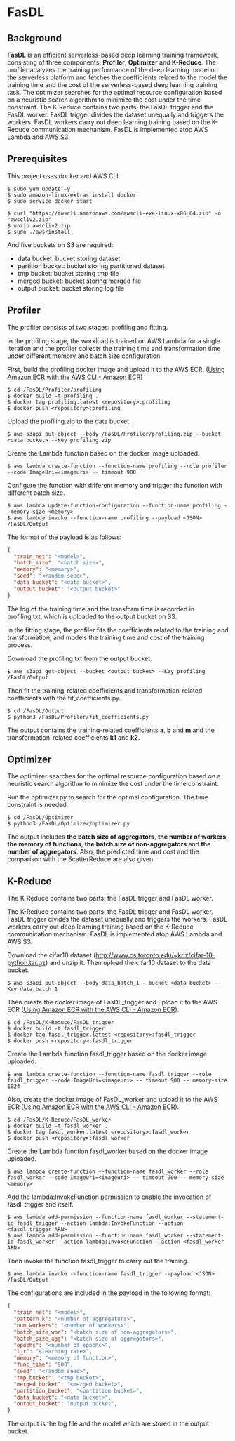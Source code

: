 # FasDL

## Background

**FasDL** is an efficient serverless-based deep learning training framework, consisting of three components: **Profiler**, **Optimizer** and **K-Reduce**. The profiler analyzes the training performance of the deep learning model on the serverless platform and fetches the coefficients related to the model the training time and the cost of the serverless-based deep learning training task. The optimizer searches for the optimal resource configuration based on a heuristic search algorithm to minimize the cost under the time constraint. The K-Reduce contains two parts: the FasDL trigger and the FasDL worker. FasDL trigger divides the dataset unequally and triggers the workers. FasDL workers carry out deep learning training based on the K-Reduce communication mechanism. FasDL is implemented atop AWS Lambda and AWS S3.

## Prerequisites

This project uses docker and AWS CLI.

```shell
$ sudo yum update -y
$ sudo amazon-linux-extras install docker
$ sudo service docker start
```

```shell
$ curl "https://awscli.amazonaws.com/awscli-exe-linux-x86_64.zip" -o "awscliv2.zip"
$ unzip awscliv2.zip
$ sudo ./aws/install
```

And five buckets on S3 are required:

- data bucket: bucket storing dataset
- partition bucket: bucket storing partitioned dataset
- tmp bucket: bucket storing tmp file
- merged bucket: bucket storing merged file
- output bucket: bucket storing log file

## Profiler

The profiler consists of two stages: profiling and fitting. 

In the profiling stage, the workload is trained on AWS Lambda for a single iteration and the profiler collects the training time and transformation time under different memory and batch size configuration. 

First, build the profiling docker image and upload it to the AWS ECR. ([Using Amazon ECR with the AWS CLI - Amazon ECR](https://docs.aws.amazon.com/AmazonECR/latest/userguide/getting-started-cli.html))

```shell
$ cd /FasDL/Profiler/profiling
$ docker build -t profiling .
$ docker tag profiling.latest <repository>:profiling
$ docker push <repository>:profiling
```

Upload the profiling.zip to the data bucket.

```shell
$ aws s3api put-object --body /FasDL/Profiler/profiling.zip --bucket <data bucket> --Key profiling.zip
```

Create the Lambda function based on the docker image uploaded.

```shell
$ aws lambda create-function --function-name profiling --role profiler --code ImageUri=<imageuri> -- timeout 900
```

Configure the function with different memory and trigger the function with different batch size.

```shell
$ aws lambda update-function-configuration --function-name profiling --memory-size <memory>
$ aws lambda invoke --function-name profiling --payload <JSON> /FasDL/Output 
```

The format of the payload is as follows:

```json
{
  "train_net": "<model>",
  "batch_size": "<batch size>",
  "memory": "<memory>",
  "seed": "<random seed>",
  "data_bucket": "<data bucket>",
  "output_bucket": "<output bucket>"
}
```

The log of the training time and the transform time is recorded in profiling.txt, which is uploaded to the output bucket on S3.

In the fitting stage, the profiler fits the coefficients related to the training and transformation, and models the training time and cost of the training process.

Download the profiling.txt from the output bucket.

```shell
$ aws s3api get-object --bucket <output bucket> --Key profiling /FasDL/Output
```

Then fit the training-related coefficients and transformation-related coefficients with the fit_coefficients.py.

```shell
$ cd /FasDL/Output
$ python3 /FasDL/Profiler/fit_coefficients.py
```

The output contains the training-related coefficients **a**, **b** and **m** and the transformation-related coefficients **k1** and **k2**.

## Optimizer

The optimizer searches for the optimal resource configuration based on a heuristic search algorithm to minimize the cost under the time constraint.

Run the optimizer.py to search for the optimal configuration. The time constraint is needed.

```
$ cd /FasDL/Optimizer
$ python3 /FasDL/Optimizer/optimizer.py
```

The output includes **the batch size of aggregators**, **the number of workers**, **the memory of functions**, **the batch size of non-aggregators** and **the number of aggregators**. Also, the predicted time and cost and the comparison with the ScatterReduce are also given.

## K-Reduce

The K-Reduce contains two parts: the FasDL trigger and FasDL worker.

The K-Reduce contains two parts: the FasDL trigger and FasDL worker. FasDL trigger divides the dataset unequally and triggers the workers. FasDL workers carry out deep learning training based on the K-Reduce communication mechanism. FasDL is implemented atop AWS Lambda and AWS S3.

Download the cifar10 dataset (http://www.cs.toronto.edu/~kriz/cifar-10-python.tar.gz) and unzip it. Then upload the cifar10 dataset to the data bucket.

```shell
$ aws s3api put-object --body data_batch_1 --bucket <data bucket> --Key data_batch_1
```

Then create the docker image of FasDL_trigger and upload it to the AWS ECR ([Using Amazon ECR with the AWS CLI - Amazon ECR](https://docs.aws.amazon.com/AmazonECR/latest/userguide/getting-started-cli.html)).

```shell
$ cd /FasDL/K-Reduce/FasDL_trigger
$ docker build -t fasdl_trigger .
$ docker tag fasdl_trigger.latest <repository>:fasdl_trigger
$ docker push <repository>:fasdl_trigger
```

Create the Lambda function fasdl_trigger based on the docker image uploaded.

```shell
$ aws lambda create-function --function-name fasdl_trigger --role fasdl_trigger --code ImageUri=<imageuri> -- timeout 900 -- memory-size 1024 
```

Also, create the docker image of FasDL_worker and upload it to the AWS ECR ([Using Amazon ECR with the AWS CLI - Amazon ECR](https://docs.aws.amazon.com/AmazonECR/latest/userguide/getting-started-cli.html)).

```shell
$ cd /FasDL/K-Reduce/FasDL_worker
$ docker build -t fasdl_worker .
$ docker tag fasdl_worker.latest <repository>:fasdl_worker
$ docker push <repository>:fasdl_worker
```

Create the Lambda function fasdl_worker based on the docker image uploaded.

```shell
$ aws lambda create-function --function-name fasdl_worker --role fasdl_worker --code ImageUri=<imageuri> -- timeout 900 -- memory-size <memory> 
```

Add the lambda:InvokeFunction permission to enable the invocation of fasdl_trigger and itself.

```shell
$ aws lambda add-permission --function-name fasdl_worker --statement-id fasdl_trigger --action lambda:InvokeFunction --action <fasdl_trigger ARN>
$ aws lambda add-permission --function-name fasdl_worker --statement-id fasdl_worker --action lambda:InvokeFunction --action <fasdl_worker ARN>
```

Then invoke the function fasdl_trigger to carry out the training. 

```shell
$ aws lambda invoke --function-name fasdl_trigger --payload <JSON> /FasDL/Output 
```

The configurations are included in the payload in the following format:

```json
{			
  "train_net": "<model>",			
  "pattern_k": "<number of aggregators>",			
  "num_workers": "<number of workers>",			
  "batch_size_wor": "<batch size of non-aggregators>",			
  "batch_size_agg": "<batch size of aggregators>",			
  "epochs": "<number of epochs>",						
  "l_r": "<learning rate>",					
  "memory": "<memory of function>",					
  "func_time": "900",					
  "seed": "<random seed>",				
  "tmp_bucket": "<tmp bucket>",			
  "merged_bucket": "<merged bucket>",			
  "partition_bucket": "<partition bucket>",	
  "data_bucket": "<data bucket>",			
  "output_bucket": "output bucket",
}
```

The output is the log file and the model which are stored in the output bucket.
